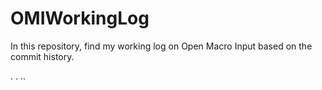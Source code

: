 # OMIWorkingLog
In this repository, find my working log on Open Macro Input based on the commit history.

.
.
..
